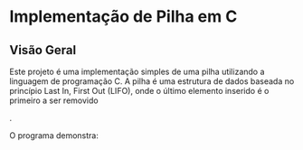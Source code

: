 <H1>Implementação de Pilha em C</H1>
<H2>Visão Geral</H2>
<P>Este projeto é uma implementação simples de uma pilha utilizando a linguagem de programação C. A pilha é uma estrutura de dados baseada no princípio Last In, First Out (LIFO), onde o último elemento inserido é o primeiro a ser removido</p>.
<p>O programa demonstra:</p>
